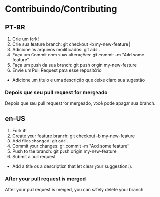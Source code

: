 # Contribuindo/Contributing

## PT-BR

1. Crie um fork!
2. Crie sua feature branch: git checkout -b my-new-feature |
3. Adicione os arquivos modificados: git add .
4. Faça um Commit com suas alterações: git commit -m "Add some feature"
5. Faça um push da sua branch: git push origin my-new-feature
6. Envie um Pull Request para esse repositório

- Adicione um título e uma descrição que deixe claro sua sugestão

### Depois que seu pull request for mergeado

Depois que seu pull request for mergeado, você pode apagar sua branch.

## en-US

1. Fork it!
2. Create your feature branch: git checkout -b my-new-feature
3. Add files changed: git add .
4. Commit your changes: git commit -m "Add some feature"
5. Push to the branch: git push origin my-new-feature
6. Submit a pull request

- Add a title os a description that let clear your suggestion :).

### After your pull request is merged

After your pull request is merged, you can safely delete your branch.
